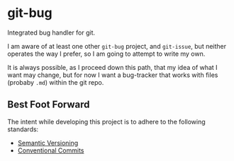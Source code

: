 # git-bug

Integrated bug handler for git.

I am aware of at least one other `git-bug` project, and `git-issue`, but neither operates the way I prefer, so I am going to attempt to write my own.

It is always possible, as I proceed down this path, that my idea of what I want may change, but for now I want a bug-tracker that works with files (probaby `.md`) within the git repo.

## Best Foot Forward

The intent while developing this project is to adhere to the following standards:

* [Semantic Versioning](https://semver.org/)
* [Conventional Commits](https://www.conventionalcommits.org/)
